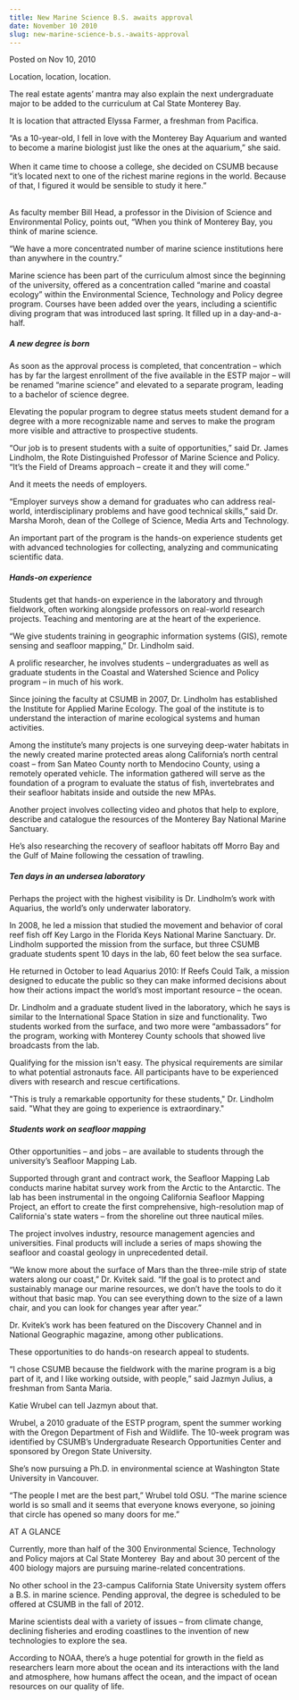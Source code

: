 ```yaml
---
title: New Marine Science B.S. awaits approval
date: November 10 2010
slug: new-marine-science-b.s.-awaits-approval
---
```





<span class="date">Posted on Nov 10, 2010    </span>
<p>Location, location, location.</p>
<p>The real estate agents&#x2019; mantra may also explain the next
undergraduate major to be added to the curriculum at Cal State
Monterey Bay.</p>
<p>It is location that attracted Elyssa Farmer, a freshman from
Pacifica.</p>
<p>&#x201C;As a 10-year-old, I fell in love with the Monterey Bay Aquarium
and wanted to become a marine biologist just like the ones at the
aquarium,&#x201D; she said.<br>
<br>
When it came time to choose a college, she decided on CSUMB because
&#x201C;it&#x2019;s located next to one of the richest marine regions in the
world. Because of that, I figured it would be sensible to study it
here.&#x201D;</br></br></p>
<p>As faculty member Bill Head, a professor in the Division of
Science and Environmental Policy, points out, &#x201C;When you think of
Monterey Bay, you think of marine science.</p>
<p>&#x201C;We have a more concentrated number of marine science
institutions here than anywhere in the country.&#x201D;</p>
<p>Marine science has been part of the curriculum almost since the
beginning of the university, offered as a concentration called
&#x201C;marine and coastal ecology&#x201D; within the Environmental Science,
Technology and Policy degree program. Courses have been added over
the years, including a scientific diving program that was
introduced last spring. It filled up in a day-and-a-half.</p>
<h5><strong>A new degree is born</strong></h5>
<p>As soon as the approval process is completed, that concentration
&#x2013; which has by far the largest enrollment of the five available in
the ESTP major &#x2013; will be renamed &#x201C;marine science&#x201D; and elevated to a
separate program, leading to a bachelor of science degree.</p>
<p>Elevating the popular program to degree status meets student
demand for a degree with a more recognizable name and serves to
make the program more visible and attractive to prospective
students.</p>
<p>&#x201C;Our job is to present students with a suite of opportunities,&#x201D;
said Dr. James Lindholm, the Rote Distinguished Professor of Marine
Science and Policy. &#x201C;It&#x2019;s the Field of Dreams approach &#x2013; create it
and they will come.&#x201D;</p>
<p>And it meets the needs of employers.</p>
<p>&#x201C;Employer surveys show a demand for graduates who can address
real-world, interdisciplinary problems and have good technical
skills,&#x201D; said Dr. Marsha Moroh, dean of the College of Science,
Media Arts and Technology.</p>
<p>An important part of the program is the hands-on experience
students get with advanced technologies for collecting, analyzing
and communicating scientific data.</p>
<h5><strong>Hands-on experience</strong></h5>
<p>Students get that hands-on experience in the laboratory and
through fieldwork, often working alongside professors on real-world
research projects. Teaching and mentoring are at the heart of the
experience.</p>
<p>&#x201C;We give students training in geographic information systems
(GIS), remote sensing and seafloor mapping,&#x201D; Dr. Lindholm said.</p>
<p>A prolific researcher, he involves students &#x2013; undergraduates as
well as graduate students in the Coastal and Watershed Science and
Policy program &#x2013; in much of his work.</p>
<p>Since joining the faculty at CSUMB in 2007, Dr. Lindholm has
established the Institute for Applied Marine Ecology. The goal of
the institute is to understand the interaction of marine ecological
systems and human activities.</p>
<p>Among the institute&#x2019;s many projects is one surveying deep-water
habitats in the newly created marine protected areas along
California&#x2019;s north central coast &#xAD;&#x2013; from San Mateo County north to
Mendocino County, using a remotely operated vehicle. The
information gathered will serve as the foundation of a program to
evaluate the status of fish, invertebrates and their seafloor
habitats inside and outside the new MPAs.</p>
<p>Another project involves collecting video and photos that help
to explore, describe and catalogue the resources of the Monterey
Bay National Marine Sanctuary.</p>
<p>He&#x2019;s also researching the recovery of seafloor habitats off
Morro Bay and the Gulf of Maine following the cessation of
trawling.</p>
<h5><strong>Ten days in an undersea laboratory</strong></h5>
<p>Perhaps the project with the highest visibility is Dr.
Lindholm&#x2019;s work with Aquarius, the world&#x2019;s only underwater
laboratory.</p>
<p>In 2008, he led a mission that studied the movement and behavior
of coral reef fish off Key Largo in the Florida Keys National
Marine Sanctuary. Dr. Lindholm supported the mission from the
surface, but three CSUMB graduate students spent 10 days in the
lab, 60 feet below the sea surface.</p>
<p>He returned in October to lead Aquarius 2010: If Reefs Could
Talk, a mission designed to educate the public so they can make
informed decisions about how their actions impact the world&#x2019;s most
important resource &#x2013; the ocean.</p>
<p>Dr. Lindholm and a graduate student lived in the laboratory,
which he says is similar to the International Space Station in size
and functionality. Two students worked from the surface, and two
more were &#x201C;ambassadors&#x201D; for the program, working with Monterey
County schools that showed live broadcasts from the lab.</p>
<p>Qualifying for the mission isn&apos;t easy. The physical requirements
are similar to what potential astronauts face. All participants
have to be experienced divers with research and rescue
certifications.</p>
<p>&quot;This is truly a remarkable opportunity for these students,&quot; Dr.
Lindholm said. &quot;What they are going to experience is
extraordinary.&quot;</p>
<h5><strong>Students work on seafloor mapping</strong></h5>
<p>Other opportunities &#x2013; and jobs &#x2013; are available to students
through the university&#x2019;s Seafloor Mapping Lab.</p>
<p>Supported through grant and contract work, the Seafloor Mapping
Lab conducts marine habitat survey work from the Arctic to the
Antarctic. The lab has been instrumental in the ongoing California
Seafloor Mapping Project, an effort to create the first
comprehensive, high-resolution map of California&apos;s state waters &#x2013;
from the shoreline out three nautical miles.</p>
<p>The project involves industry, resource management agencies and
universities. Final products will include a series of maps showing
the seafloor and coastal geology in unprecedented detail.</p>
<p>&#x201C;We know more about the surface of Mars than the three-mile
strip of state waters along our coast,&#x201D; Dr. Kvitek said. &#x201C;If the
goal is to protect and sustainably manage our marine resources, we
don&#x2019;t have the tools to do it without that basic map. You can see
everything down to the size of a lawn chair, and you can look for
changes year after year.&#x201D;</p>
<p>Dr. Kvitek&#x2019;s work has been featured on the Discovery Channel and
in National Geographic magazine, among other publications.</p>
<p>These opportunities to do hands-on research appeal to
students.</p>
<p>&#x201C;I chose CSUMB because the fieldwork with the marine program is
a big part of it, and I like working outside, with people,&#x201D; said
Jazmyn Julius, a freshman from Santa Maria.</p>
<p>Katie Wrubel can tell Jazmyn about that.</p>
<p>Wrubel, a 2010 graduate of the ESTP program, spent the summer
working with the Oregon Department of Fish and Wildlife. The
10-week program was identified by CSUMB&#x2019;s Undergraduate Research
Opportunities Center and sponsored by Oregon State University.</p>
<p>She&#x2019;s now pursuing a Ph.D. in environmental science at
Washington State University in Vancouver.</p>
<p>&#x201C;The people I met are the best part,&#x201D; Wrubel told OSU. &#x201C;The
marine science world is so small and it seems that everyone knows
everyone, so joining that circle has opened so many doors for
me.&#x201D;</p>
<p class="intro">AT A GLANCE</p>
<p>Currently, more than half of the 300 Environmental Science,
Technology and Policy majors at Cal State Monterey&#xA0; Bay and
about 30 percent of the 400 biology majors are pursuing
marine-related concentrations.</p>
<p>No other school in the 23-campus California State University
system offers a B.S. in marine science. Pending approval, the
degree is scheduled to be offered at CSUMB in the fall of 2012.</p>
<p>Marine scientists deal with a variety of issues &#xAD;&#x2013; from climate
change, declining fisheries and eroding coastlines to the invention
of new technologies to explore the sea.</p>
<p>According to NOAA, there&#x2019;s a huge potential for growth in the
field as researchers learn more about the ocean and its
interactions with the land and atmosphere, how humans affect the
ocean, and the impact of ocean resources on our quality of
life.</p>





